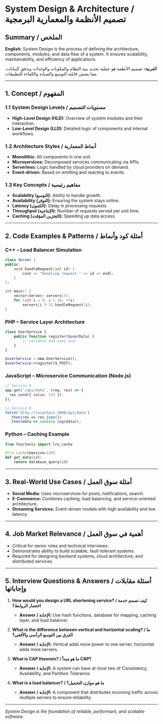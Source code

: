# System Design & Architecture / تصميم الأنظمة والمعمارية البرمجية

## Summary / الملخص

**English:**
System Design is the process of defining the architecture, components, modules, and data flow of a system. It ensures scalability, maintainability, and efficiency of applications.

**العربية:**
تصميم الأنظمة هو عملية تحديد بنية النظام والمكونات والوحدات وتدفق البيانات، مما يضمن قابلية التوسع والصيانة والكفاءة للتطبيقات.

---

## 1. Concept / المفهوم

### 1.1 System Design Levels / مستويات التصميم

* **High-Level Design (HLD):** Overview of system modules and their interaction.
* **Low-Level Design (LLD):** Detailed logic of components and internal workflows.

### 1.2 Architecture Styles / أنماط المعمارية

* **Monolithic:** All components in one unit.
* **Microservices:** Decomposed services communicating via APIs.
* **Serverless:** Logic handled by cloud providers on demand.
* **Event-driven:** Based on emitting and reacting to events.

### 1.3 Key Concepts / مفاهيم رئيسية

* **Scalability (التوسع):** Ability to handle growth.
* **Availability (التوفر):** Ensuring the system stays online.
* **Latency (الكمون):** Delay in processing requests.
* **Throughput (الإنتاجية):** Number of requests served per unit time.
* **Caching (التخزين المؤقت):** Speeding up data access.

---

## 2. Code Examples & Patterns / أمثلة كود وأنماط

### C++ – Load Balancer Simulation

```cpp
class Server {
public:
    void handleRequest(int id) {
        cout << "Handling request " << id << endl;
    }
};

int main() {
    vector<Server> servers(3);
    for (int i = 0; i < 10; ++i)
        servers[i % 3].handleRequest(i);
}
```

### PHP – Service Layer Architecture

```php
class UserService {
    public function register($userData) {
        // validate and save user
    }
}

$userService = new UserService();
$userService->register($_POST);
```

### JavaScript – Microservice Communication (Node.js)

```js
// Service A
app.get('/api/data', (req, res) => {
  res.send({ value: 123 });
});

// Service B
fetch('http://localhost:3000/api/data')
  .then(res => res.json())
  .then(data => console.log(data));
```

### Python – Caching Example

```python
from functools import lru_cache

@lru_cache(maxsize=128)
def get_data(id):
    return database_query(id)
```

---

## 3. Real-World Use Cases / أمثلة سوق العمل

* **Social Media:** Uses microservices for posts, notifications, search.
* **E-Commerce:** Combines caching, load balancing, and service-oriented architecture.
* **Streaming Services:** Event-driven models with high availability and low latency.

---

## 4. Job Market Relevance / أهمية في سوق العمل

* Critical for senior roles and technical interviews.
* Demonstrates ability to build scalable, fault-tolerant systems.
* Required for designing backend systems, cloud architecture, and distributed services.

---

## 5. Interview Questions & Answers / أسئلة مقابلات وإجاباتها

1. **How would you design a URL shortening service? / كيف تصمم خدمة اختصار الروابط؟**

   * **Answer / الإجابة:** Use hash functions, database for mapping, caching layer, and load balancer.

2. **What is the difference between vertical and horizontal scaling? / ما الفرق بين التوسع الرأسي والأفقي؟**

   * **Answer / الإجابة:** Vertical adds more power to one server, horizontal adds more servers.

3. **What is CAP theorem? / ما هو مبدأ CAP؟**

   * **Answer / الإجابة:** A system can have at most two of Consistency, Availability, and Partition Tolerance.

4. **What is a load balancer? / ما هو موازن التحميل؟**

   * **Answer / الإجابة:** A component that distributes incoming traffic across multiple servers to ensure reliability.

---

*System Design is the foundation of reliable, performant, and scalable software.*
